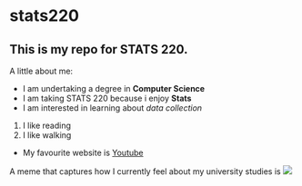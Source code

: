 # stats220

## This is my repo for STATS 220. 

A little about me:

- I am undertaking a degree in **Computer Science**
- I am taking STATS 220 because i enjoy **Stats**
- I am interested in learning about *data collection*

1. I like reading
2. I like walking

- My favourite website is [Youtube](youtube.com)

A meme that captures how I currently feel about my university studies is ![](https://c.tenor.com/nZiyuruEyWYAAAAd/tenor.gif)

